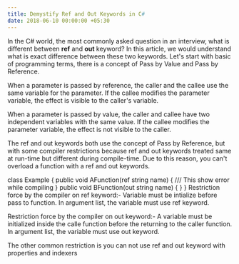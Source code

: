 ```yaml
---
title: Demystify Ref and Out Keywords in C#
date: 2018-06-10 00:00:00 +05:30
---
```


In the C# world, the most commonly asked question in an interview, what is different between **ref**  and **out** keyword? In this article, we would understand what is exact difference between these two keywords. Let's start with basic of programming terms, there is a concept of Pass by Value and Pass by Reference.

When a parameter is passed by reference, the caller and the callee use the same variable for the parameter. If the callee modifies the parameter variable, the effect is visible to the caller's variable.

When a parameter is passed by value, the caller and callee have two independent variables with the same value. If the callee modifies the parameter variable, the effect is not visible to the caller.

The ref and out keywords both use the concept of Pass by Reference, but with some compiler restrictions because ref and out keywords treated same at run-time but different during compile-time. Due to this reason, you can't overload a function with a ref and out keywords.

class Example {
	public void AFunction(ref string name) {  /// This show error while compiling
	}
	public void BFunction(out string name) {
	}
}
Restriction force by the compiler on ref keyword:-
Variable must be intialize before pass to function.
In argument list, the variable must use ref keyword.

Restriction force by the compiler on out keyword:-
A variable must be initialized inside the calle function before the returning to the caller function.
In argument list, the variable must use out keyword.

The other common restriction is you can not use ref and out keyword with  properties  and indexers